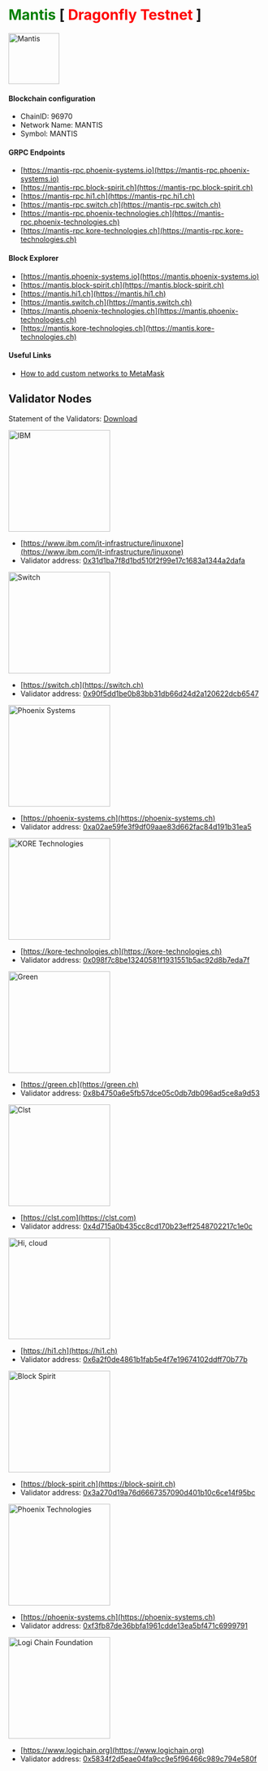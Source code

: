 # <span style="color: green">Mantis</span> [ <span style="color: red">Dragonfly Testnet</span> ]

<img src="https://phoenix-systems.io/logos/mantis.svg" width="100" alt="Mantis" title="Mantis">

#### Blockchain configuration

* ChainID: 96970
* Network Name: MANTIS
* Symbol: MANTIS

#### GRPC Endpoints
* [https://mantis-rpc.phoenix-systems.io](https://mantis-rpc.phoenix-systems.io)
* [https://mantis-rpc.block-spirit.ch](https://mantis-rpc.block-spirit.ch)
* [https://mantis-rpc.hi1.ch](https://mantis-rpc.hi1.ch)
* [https://mantis-rpc.switch.ch](https://mantis-rpc.switch.ch)
* [https://mantis-rpc.phoenix-technologies.ch](https://mantis-rpc.phoenix-technologies.ch)
* [https://mantis-rpc.kore-technologies.ch](https://mantis-rpc.kore-technologies.ch)

#### Block Explorer
* [https://mantis.phoenix-systems.io](https://mantis.phoenix-systems.io)
* [https://mantis.block-spirit.ch](https://mantis.block-spirit.ch)
* [https://mantis.hi1.ch](https://mantis.hi1.ch)
* [https://mantis.switch.ch](https://mantis.switch.ch)
* [https://mantis.phoenix-technologies.ch](https://mantis.phoenix-technologies.ch)
* [https://mantis.kore-technologies.ch](https://mantis.kore-technologies.ch)

#### Useful Links
* [How to add custom networks to MetaMask](https://community.metamask.io/t/how-to-add-custom-networks-to-metamask-like-binance-and-polygon-matic/3634)

## Validator Nodes

Statement of the Validators: [Download](https://github.com/hexapods/mantis/blob/main/statement.pdf) 

<img src="https://phoenix-systems.io/logos/logo_ibm.png" width="200" alt="IBM" title="IBM">

* [https://www.ibm.com/it-infrastructure/linuxone](https://www.ibm.com/it-infrastructure/linuxone)
* Validator address: [0x31d1ba7f8d1bd510f2f99e17c1683a1344a2dafa](https://mantis.phoenix-systems.io/address/0x31d1ba7f8d1bd510f2f99e17c1683a1344a2dafa)

<img src="https://phoenix-systems.io/logos/logo_switch.png" width="200" alt="Switch" title="Switch">

* [https://switch.ch](https://switch.ch)
* Validator address: [0x90f5dd1be0b83bb31db66d24d2a120622dcb6547](https://mantis.switch.ch/address/0x90f5dd1be0b83bb31db66d24d2a120622dcb6547)

<img src="https://phoenix-systems.io/logos/logo_phoenix.png" width="200" alt="Phoenix Systems" title="Phoenix Systems">

* [https://phoenix-systems.ch](https://phoenix-systems.ch)
* Validator address: [0xa02ae59fe3f9df09aae83d662fac84d191b31ea5](https://mantis.phoenix-systems.io/address/0xa02ae59fe3f9df09aae83d662fac84d191b31ea5)


<img src="https://phoenix-systems.io/logos/logo_kore.png" width="200" alt="KORE Technologies" title="KORE Technologies">

* [https://kore-technologies.ch](https://kore-technologies.ch)
* Validator address: [0x098f7c8be13240581f1931551b5ac92d8b7eda7f](https://mantis.phoenix-systems.io/address/0x098f7c8be13240581f1931551b5ac92d8b7eda7f)


<img src="https://phoenix-systems.io/logos/logo_green.png" width="200" alt="Green" title="Green">

* [https://green.ch](https://green.ch)
* Validator address: [0x8b4750a6e5fb57dce05c0db7db096ad5ce8a9d53](https://mantis.phoenix-systems.io/address/0x8b4750a6e5fb57dce05c0db7db096ad5ce8a9d53)

<img src="https://phoenix-systems.io/logos/logo_clst.png" width="200" alt="Clst" title="Clst">

* [https://clst.com](https://clst.com)
* Validator address: [0x4d715a0b435cc8cd170b23eff2548702217c1e0c](https://mantis.phoenix-systems.io/address/0x4d715a0b435cc8cd170b23eff2548702217c1e0c)

<img src="https://phoenix-systems.io/logos/logo_hicloud.png" width="200" alt="Hi, cloud" title="Hi, cloud">

* [https://hi1.ch](https://hi1.ch)
* Validator address: [0x6a2f0de4861b1fab5e4f7e19674102ddff70b77b](https://mantis.phoenix-systems.io/address/0x6a2f0de4861b1fab5e4f7e19674102ddff70b77b)

<img src="https://phoenix-systems.io/logos/logo_blockspirit.png" width="200" alt="Block Spirit" title="Block Spirit">

* [https://block-spirit.ch](https://block-spirit.ch)
* Validator address: [0x3a270d19a76d6667357090d401b10c6ce14f95bc](https://mantis.phoenix-systems.io/address/0x3a270d19a76d6667357090d401b10c6ce14f95bc)

<img src="https://phoenix-systems.io/logos/logo_phoenix_technologies.png" width="200" alt="Phoenix Technologies" title="Phoenix Technologies">

* [https://phoenix-systems.ch](https://phoenix-systems.ch)
* Validator address: [0xf3fb87de36bbfa1961cdde13ea5bf471c6999791](https://mantis.phoenix-systems.io/address/0xf3fb87de36bbfa1961cdde13ea5bf471c6999791)

<img src="https://phoenix-systems.io/logos/logo_logichain.png" width="200" alt="Logi Chain Foundation" title="Logi Chain Foundation">

* [https://www.logichain.org](https://www.logichain.org)
* Validator address: [0x5834f2d5eae04fa9cc9e5f96466c989c794e580f](https://mantis.phoenix-systems.io/address/0x5834f2d5eae04fa9cc9e5f96466c989c794e580f)
